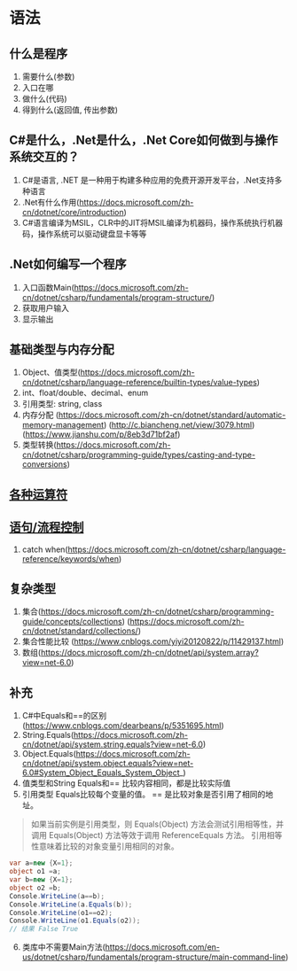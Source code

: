 # 语法

## 什么是程序
1. 需要什么(参数)
2. 入口在哪
3. 做什么(代码)
4. 得到什么(返回值, 传出参数)

## C#是什么，.Net是什么，.Net Core如何做到与操作系统交互的？
1. C#是语言, .NET 是一种用于构建多种应用的免费开源开发平台，.Net支持多种语言
2. .Net有什么作用(https://docs.microsoft.com/zh-cn/dotnet/core/introduction)
3. C#语言编译为MSIL，CLR中的JIT将MSIL编译为机器码，操作系统执行机器码，操作系统可以驱动键盘显卡等等

## .Net如何编写一个程序
1. 入口函数Main(https://docs.microsoft.com/zh-cn/dotnet/csharp/fundamentals/program-structure/)
2. 获取用户输入
3. 显示输出

## 基础类型与内存分配
1. Object、值类型(https://docs.microsoft.com/zh-cn/dotnet/csharp/language-reference/builtin-types/value-types)
2. int、float/double、decimal、enum 
3. 引用类型: string, class
4. 内存分配 (https://docs.microsoft.com/zh-cn/dotnet/standard/automatic-memory-management) (http://c.biancheng.net/view/3079.html) (https://www.jianshu.com/p/8eb3d71bf2af)
5. 类型转换(https://docs.microsoft.com/zh-cn/dotnet/csharp/programming-guide/types/casting-and-type-conversions)

## [各种运算符](https://docs.microsoft.com/zh-cn/dotnet/csharp/language-reference/operators/)

## [语句/流程控制](https://docs.microsoft.com/zh-cn/dotnet/csharp/language-reference/statements/iteration-statements)
1. catch when(https://docs.microsoft.com/zh-cn/dotnet/csharp/language-reference/keywords/when)

## 复杂类型
1. 集合(https://docs.microsoft.com/zh-cn/dotnet/csharp/programming-guide/concepts/collections) (https://docs.microsoft.com/zh-cn/dotnet/standard/collections/)
2. 集合性能比较 (https://www.cnblogs.com/yiyi20120822/p/11429137.html)
3. 数组(https://docs.microsoft.com/zh-cn/dotnet/api/system.array?view=net-6.0)

## 补充
1. C#中Equals和==的区别(https://www.cnblogs.com/dearbeans/p/5351695.html)
2. String.Equals(https://docs.microsoft.com/zh-cn/dotnet/api/system.string.equals?view=net-6.0)
3. Object.Equals(https://docs.microsoft.com/zh-cn/dotnet/api/system.object.equals?view=net-6.0#System_Object_Equals_System_Object_)
4. 值类型和String Equals和== 比较内容相同，都是比较实际值
5. 引用类型 Equals比较每个变量的值。 == 是比较对象是否引用了相同的地址。
> 如果当前实例是引用类型，则 Equals(Object) 方法会测试引用相等性，并调用 Equals(Object) 方法等效于调用 ReferenceEquals 方法。 引用相等性意味着比较的对象变量引用相同的对象。
```c#
var a=new {X=1};
object o1 =a;
var b=new {X=1};
object o2 =b;
Console.WriteLine(a==b);
Console.WriteLine(a.Equals(b));
Console.WriteLine(o1==o2);
Console.WriteLine(o1.Equals(o2));
// 结果 False True
```
6. 类库中不需要Main方法(https://docs.microsoft.com/en-us/dotnet/csharp/fundamentals/program-structure/main-command-line)